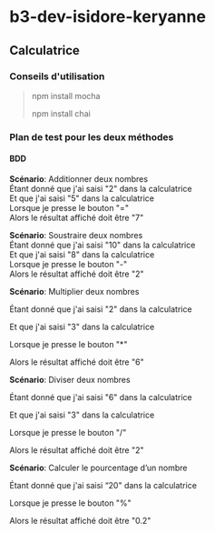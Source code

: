 # b3-dev-isidore-keryanne

## Calculatrice

### Conseils d'utilisation 

> npm install mocha
>
> npm install chai

### Plan de test pour les deux méthodes

#### BDD 

**Scénario**: Additionner deux nombres<br>
  Étant donné que j'ai saisi "2" dans la calculatrice<br>
  Et que j'ai saisi "5" dans la calculatrice<br>
  Lorsque je presse le bouton "="<br>
  Alors le résultat affiché doit être "7"<br>

**Scénario**: Soustraire deux nombres<br>
  Étant donné que j'ai saisi "10" dans la calculatrice<br>
  Et que j'ai saisi "8" dans la calculatrice<br>
  Lorsque je presse le bouton "-"<br>
  Alors le résultat affiché doit être "2"<br>


**Scénario**: Multiplier deux nombres<br>

  Étant donné que j'ai saisi "2" dans la calculatrice
  
  Et que j'ai saisi "3" dans la calculatrice
  
  Lorsque je presse le bouton "*"
  
  Alors le résultat affiché doit être "6"
  

**Scénario**: Diviser deux nombres

  Étant donné que j'ai saisi "6" dans la calculatrice
  
  Et que j'ai saisi "3" dans la calculatrice
  
  Lorsque je presse le bouton "/"
  
  Alors le résultat affiché doit être "2"
  

**Scénario**: Calculer le pourcentage d’un nombre

  Étant donné que j'ai saisi “20" dans la calculatrice
  
  Lorsque je presse le bouton "%"
  
  Alors le résultat affiché doit être "0.2"

